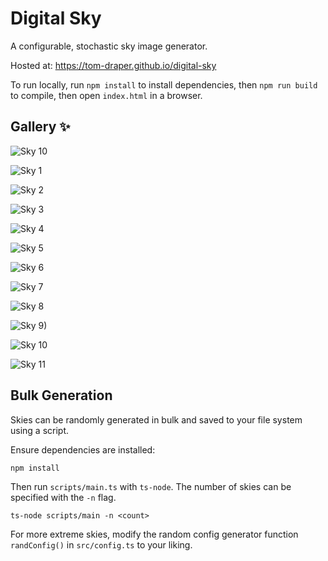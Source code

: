# Digital Sky

A configurable, stochastic sky image generator.

Hosted at: https://tom-draper.github.io/digital-sky

To run locally, run `npm install` to install dependencies, then `npm run build` to compile, then open `index.html` in a browser.

## Gallery ✨

![Sky 10](https://user-images.githubusercontent.com/41476809/207963824-12030d7a-7dba-42b2-95a1-15dc4448f824.png)

![Sky 1](https://user-images.githubusercontent.com/41476809/162277455-fc3d8eb8-a651-4806-a110-12314f6fa3ea.png)

![Sky 2](https://user-images.githubusercontent.com/41476809/168876786-bfa8969b-ed12-4f4f-bffa-da3983b3ce5d.png)

![Sky 3](https://user-images.githubusercontent.com/41476809/168876609-506a7dfe-3fba-4aa4-b1fd-80eacb5b7d68.png)

![Sky 4](https://user-images.githubusercontent.com/41476809/182639197-60dd4e05-a035-4bdb-9848-f354399b634d.png)

![Sky 5](https://user-images.githubusercontent.com/41476809/179978653-2b7e5a2f-5631-4db1-9acd-11e0ab48ff7a.png)

![Sky 6](https://github.com/tom-draper/digital-sky/assets/41476809/1cead348-a8c1-48f2-819f-f3379b437207)

![Sky 7](https://user-images.githubusercontent.com/41476809/182632679-4641124a-f6b7-45d2-ae0d-71a53beaa05d.png)

![Sky 8](https://user-images.githubusercontent.com/41476809/182640461-c2c7291c-04c8-4c4f-94aa-c21708673b38.png)

![Sky 9)](https://user-images.githubusercontent.com/41476809/182721474-79caf7d5-8ea9-4ff7-b6a1-da720fa67ca3.png)

![Sky 10](https://user-images.githubusercontent.com/41476809/182638556-ad0e804a-f59d-457d-ad53-1b8e67129723.png)

![Sky 11](https://github.com/tom-draper/digital-sky/assets/41476809/69864103-33e3-4507-95a5-80a711c9d590)

## Bulk Generation

Skies can be randomly generated in bulk and saved to your file system using a script.

Ensure dependencies are installed:

```text
npm install
```

Then run `scripts/main.ts` with `ts-node`. The number of skies can be specified with the `-n` flag.

```text
ts-node scripts/main -n <count>
```

For more extreme skies, modify the random config generator function `randConfig()` in `src/config.ts` to your liking.